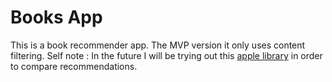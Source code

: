 # Books App

This is a book recommender app. The MVP version it only uses
content filtering.
Self note : In the future I will be trying out this [apple library](#https://github.com/apple/turicreate)
in order to compare recommendations.
